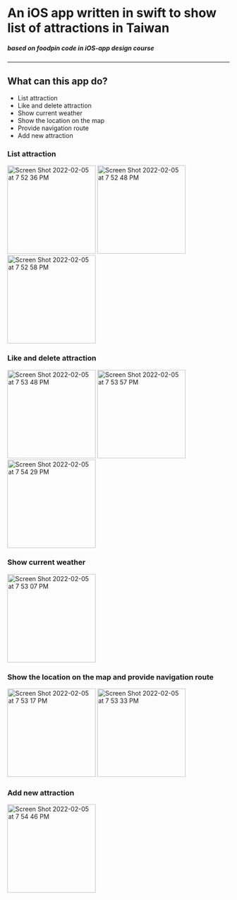 # An iOS app written in swift to show list of attractions in Taiwan<br>
##### based on foodpin code in iOS-app design course
---
## What can this app do?
- List attraction
- Like and delete attraction
- Show current weather
- Show the location on the map
- Provide navigation route
- Add new attraction

### List attraction
<p float="left">
  <img width="200" alt="Screen Shot 2022-02-05 at 7 52 36 PM" src="https://user-images.githubusercontent.com/79236612/152641082-f0ceb776-a508-4c2e-a42f-451d7ae2e030.png">
  <img width="200" alt="Screen Shot 2022-02-05 at 7 52 48 PM" src="https://user-images.githubusercontent.com/79236612/152641114-d5a331d6-66c4-4b11-ae8b-d9c6d3b52c19.png">
 <img width="200" alt="Screen Shot 2022-02-05 at 7 52 58 PM" src="https://user-images.githubusercontent.com/79236612/152641121-c8bc5b0f-d8a1-4de8-9c8b-6824e1e0e94f.png">

</p>

### Like and delete attraction
<p float="left">
<img width="200" alt="Screen Shot 2022-02-05 at 7 53 48 PM" src="https://user-images.githubusercontent.com/79236612/152641156-7d5b75f5-277a-4603-9335-2cc3b78b2eb6.png">
<img width="200" alt="Screen Shot 2022-02-05 at 7 53 57 PM" src="https://user-images.githubusercontent.com/79236612/152641169-e6db6403-4712-4a8c-8add-c5cf0bd3fa2d.png">
  <img width="200" alt="Screen Shot 2022-02-05 at 7 54 29 PM" src="https://user-images.githubusercontent.com/79236612/152641172-7d16b32a-2dd8-4854-920c-b942dffc2e26.png">


</p>


### Show current weather
<img width="200" alt="Screen Shot 2022-02-05 at 7 53 07 PM" src="https://user-images.githubusercontent.com/79236612/152641177-6d89e012-26e4-43e6-9919-81fea11fb229.png">



### Show the location on the map and provide navigation route
<p float="left">
 <img width="200" alt="Screen Shot 2022-02-05 at 7 53 17 PM" src="https://user-images.githubusercontent.com/79236612/152641189-53bb4766-d982-47e0-84b6-67d40f2f5afd.png">
<img width="200" alt="Screen Shot 2022-02-05 at 7 53 33 PM" src="https://user-images.githubusercontent.com/79236612/152641195-c9657379-8b6e-4e87-b2f1-fefa4acbc386.png">

</p>

### Add new attraction
<img width="200" alt="Screen Shot 2022-02-05 at 7 54 46 PM" src="https://user-images.githubusercontent.com/79236612/152641199-a2f02369-a1f5-413e-bbcd-5d41eb53df0f.png">


